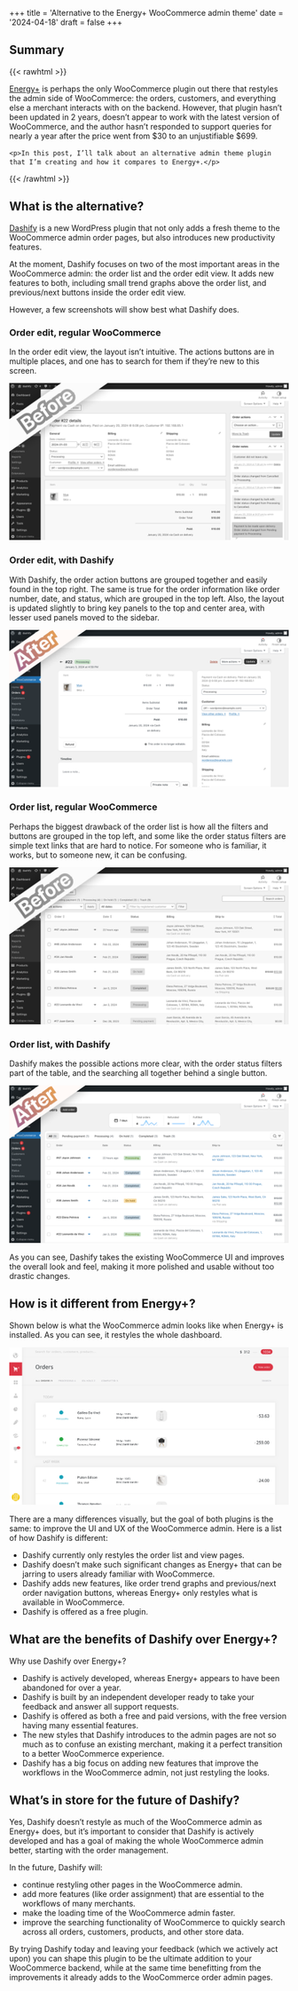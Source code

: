 +++
title = 'Alternative to the Energy+ WooCommerce admin theme'
date = '2024-04-18'
draft = false
+++

## Summary

{{< rawhtml >}}
<div class="rounded-lg px-8 py-4 bg-[#9D6095E3] text-gray-50 text-lg">
	<p><a href="https://codecanyon.net/item/energy-a-beautiful-admin-panel-for-woocommerce/25423023" class="text-gray-50">Energy+</a> is perhaps the only WooCommerce plugin out there that restyles the admin side of WooCommerce: the orders, customers, and everything else a merchant interacts with on the backend. However, that plugin hasn’t been updated in 2 years, doesn’t appear to work with the latest version of WooCommerce, and the author hasn’t responded to support queries for nearly a year after the price went from $30 to an unjustifiable $699.</p>

	<p>In this post, I’ll talk about an alternative admin theme plugin that I’m creating and how it compares to Energy+.</p>
</div>
{{< /rawhtml >}}

## What is the alternative?

[Dashify](https://wordpress.org/plugins/dashify/) is a new WordPress plugin that not only adds a fresh theme to the WooCommerce admin order pages, but also introduces new productivity features.

At the moment, Dashify focuses on two of the most important areas in the WooCommerce admin: the order list and the order edit view. It adds new features to both, including small trend graphs above the order list, and previous/next buttons inside the order edit view.

However, a few screenshots will show best what Dashify does.

### Order edit, regular WooCommerce

In the order edit view, the layout isn’t intuitive. The actions buttons are in multiple places, and one has to search for them if they’re new to this screen.

![Screenshot of the order edit view in WooCommerce. The layout is dull and doesn’t look sleek.](order-edit-before.png)

### Order edit, with Dashify

With Dashify, the order action buttons are grouped together and easily found in the top right. The same is true for the order information like order number, date, and status, which are grouped in the top left. Also, the layout is updated slightly to bring key panels to the top and center area, with lesser used panels moved to the sidebar.

![Screenshot of the order edit view after Dashify is added, showing a layout that is much sleeker and more organized.](order-edit-after.png)

### Order list, regular WooCommerce

Perhaps the biggest drawback of the order list is how all the filters and buttons are grouped in the top left, and some like the order status filters are simple text links that are hard to notice. For someone who is familiar, it works, but to someone new, it can be confusing.

![Screenshot of the regular WooCommerce order list, without Dashify. It doesn’t look too sleek.](order-list-before.png)

### Order list, with Dashify

Dashify makes the possible actions more clear, with the order status filters part of the table, and the searching all together behind a single button.

![Screenshot of the order list after Dashify is added, showing improved styling of the table and a new recent order trend graph above the list.](order-list-after.png)

As you can see, Dashify takes the existing WooCommerce UI and improves the overall look and feel, making it more polished and usable without too drastic changes.

## How is it different from Energy+?

Shown below is what the WooCommerce admin looks like when Energy+ is installed. As you can see, it restyles the whole dashboard.

![Screenshot of how Energy+ restyles the WooCommerce order list.](energy.png)

There are a many differences visually, but the goal of both plugins is the same: to improve the UI and UX of the WooCommerce admin. Here is a list of how Dashify is different:

*   Dashify currently only restyles the order list and view pages.
*   Dashify doesn’t make such significant changes as Energy+ that can be jarring to users already familiar with WooCommerce.
*   Dashify adds new features, like order trend graphs and previous/next order navigation buttons, whereas Energy+ only restyles what is available in WooCommerce.
*   Dashify is offered as a free plugin.

## What are the benefits of Dashify over Energy+?

Why use Dashify over Energy+?

*   Dashify is actively developed, whereas Energy+ appears to have been abandoned for over a year.
*   Dashify is built by an independent developer ready to take your feedback and answer all support requests.
*   Dashify is offered as both a free and paid versions, with the free version having many essential features.
*   The new styles that Dashify introduces to the admin pages are not so much as to confuse an existing merchant, making it a perfect transition to a better WooCommerce experience.
*   Dashify has a big focus on adding new features that improve the workflows in the WooCommerce admin, not just restyling the looks.

## What’s in store for the future of Dashify?

Yes, Dashify doesn’t restyle as much of the WooCommerce admin as Energy+ does, but it’s important to consider that Dashify is actively developed and has a goal of making the whole WooCommerce admin better, starting with the order management.

In the future, Dashify will:

*   continue restyling other pages in the WooCommerce admin.
*   add more features (like order assignment) that are essential to the workflows of many merchants.
*   make the loading time of the WooCommerce admin faster.
*   improve the searching functionality of WooCommerce to quickly search across all orders, customers, products, and other store data.

By trying Dashify today and leaving your feedback (which we actively act upon) you can shape this plugin to be the ultimate addition to your WooCommerce backend, while at the same time benefitting from the improvements it already adds to the WooCommerce order admin pages.
